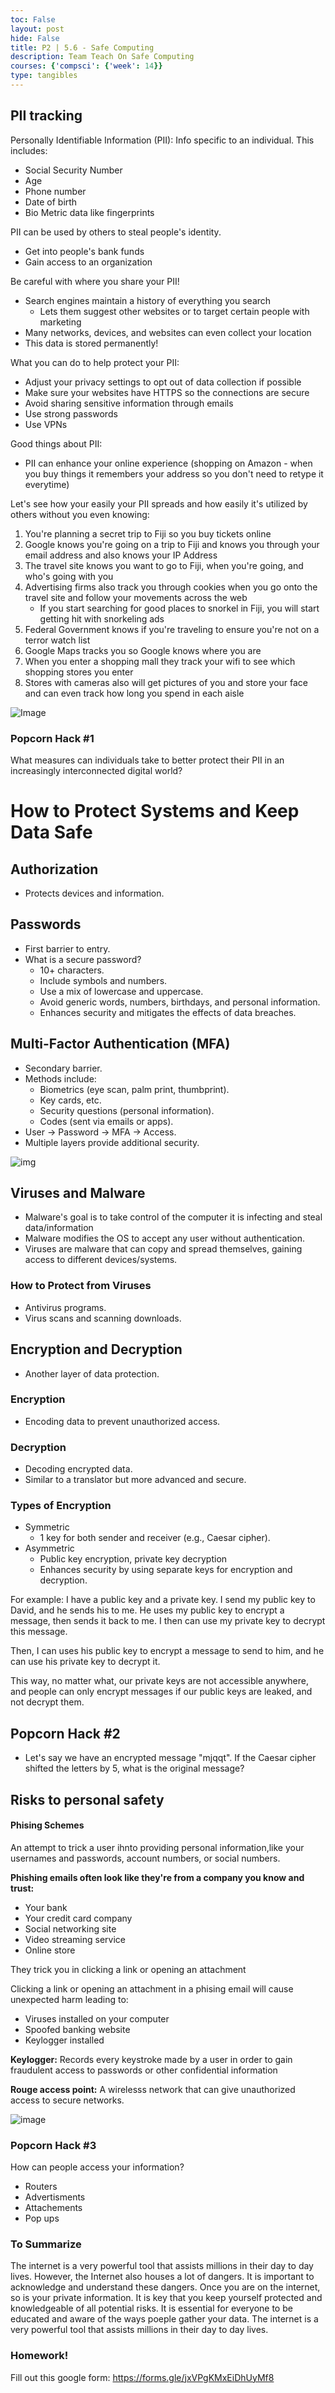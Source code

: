 ```yaml
---
toc: False
layout: post
hide: False
title: P2 | 5.6 - Safe Computing
description: Team Teach On Safe Computing
courses: {'compsci': {'week': 14}}
type: tangibles
---
```


## PII tracking
Personally Identifiable Information (PII): Info specific to an individual. This includes:
* Social Security Number
* Age
* Phone number
* Date of birth
* Bio Metric data like fingerprints


PII can be used by others to steal people's identity. 
* Get into people's bank funds
* Gain access to an organization

Be careful with where you share your PII!
* Search engines maintain a history of everything you search
    * Lets them suggest other websites or to target certain people with marketing
* Many networks, devices, and websites can even collect your location
* This data is stored permanently!

What you can do to help protect your PII:
* Adjust your privacy settings to opt out of data collection if possible
* Make sure your websites have HTTPS so the connections are secure
* Avoid sharing sensitive information through emails
* Use strong passwords
* Use VPNs

Good things about PII:
* PII can enhance your online experience (shopping on Amazon - when you buy things it remembers your address so you don't need to retype it everytime)

Let's see how your easily your PII spreads and how easily it's utilized by others without you even knowing:
1. You're planning a secret trip to Fiji so you buy tickets online
2. Google knows you're going on a trip to Fiji and knows you through your email address and also knows your IP Address
3. The travel site knows you want to go to Fiji, when you're going, and who's going with you
4. Advertising firms also track you through cookies when you go onto the travel site and follow your movements across the web
    * If you start searching for good places to snorkel in Fiji, you will start getting hit with snorkeling ads
5. Federal Government knows if you're traveling to ensure you're not on a terror watch list
6. Google Maps tracks you so Google knows where you are
7. When you enter a shopping mall they track your wifi to see which shopping stores you enter
8. Stores with cameras also will get pictures of you and store your face and can even track how long you spend in each aisle

![Image](https://files.catbox.moe/x9mj0d.png)

### Popcorn Hack #1
What measures can individuals take to better protect their PII in an increasingly interconnected digital world?

# How to Protect Systems and Keep Data Safe

## Authorization
- Protects devices and information.

## Passwords
- First barrier to entry.
- What is a secure password?
  - 10+ characters.
  - Include symbols and numbers.
  - Use a mix of lowercase and uppercase.
  - Avoid generic words, numbers, birthdays, and personal information.
  - Enhances security and mitigates the effects of data breaches.

## Multi-Factor Authentication (MFA)
- Secondary barrier.
- Methods include:
  - Biometrics (eye scan, palm print, thumbprint).
  - Key cards, etc.
  - Security questions (personal information).
  - Codes (sent via emails or apps).
- User -> Password -> MFA -> Access.
- Multiple layers provide additional security.


![img](https://files.catbox.moe/0vi690.png)


## Viruses and Malware
- Malware's goal is to take control of the computer it is infecting and steal data/information
- Malware modifies the OS to accept any user without authentication.
- Viruses are malware that can copy and spread themselves, gaining access to different devices/systems.
  
### How to Protect from Viruses
- Antivirus programs.
- Virus scans and scanning downloads.

## Encryption and Decryption
- Another layer of data protection.
  
### Encryption
- Encoding data to prevent unauthorized access.

### Decryption
- Decoding encrypted data.
- Similar to a translator but more advanced and secure.

### Types of Encryption
- Symmetric
  - 1 key for both sender and receiver (e.g., Caesar cipher).
- Asymmetric
  - Public key encryption, private key decryption
  - Enhances security by using separate keys for encryption and decryption.

For example: I have a public key and a private key. I send my public key to David, and he sends his to me. He uses my public key to encrypt a message, then sends it back to me. I then can use my private key to decrypt this message.

Then, I can uses his public key to encrypt a message to send to him, and he can use his private key to decrypt it.

This way, no matter what, our private keys are not accessible anywhere, and people can only encrypt messages if our public keys are leaked, and not decrypt them.

## Popcorn Hack #2
- Let's say we have an encrypted message "mjqqt". If the Caesar cipher shifted the letters by 5, what is the original message?


## Risks to personal safety
#### Phising Schemes
An attempt to trick a user ihnto providing personal information,like your usernames and passwords, account numbers, or social numbers.

**Phishing emails often look like they're from a company you know and trust:**
* Your bank
* Your credit card company
* Social networking site
* Video streaming service
* Online store

They trick you in clicking a link or opening an attachment

Clicking a link or opening an attachment in a phising email will cause unexpected harm leading to:
* Viruses installed on your computer
* Spoofed banking website
* Keylogger installed

**Keylogger:**
Records every keystroke made by a user in order to gain fraudulent access to passwords or other confidential information

**Rouge access point:**
A wirelesss network that can give unauthorized access to secure networks.

![image](https://files.catbox.moe/ioa7xo.png)

### Popcorn Hack #3
How can people access your information?


* Routers
* Advertisments
* Attachements
* Pop ups

### To Summarize
The internet is a very powerful tool that assists millions in their day to day lives. However, the Internet also houses a lot of dangers. It is important to acknowledge and understand these dangers. Once you are on the internet, so is your private information. It is key that you keep yourself protected and knowledgeable of all potential risks. It is essential for everyone to be educated and aware of the ways poeple gather your data. The internet is a very powerful tool that assists millions in their day to day lives. 

### Homework!

Fill out this google form: https://forms.gle/jxVPgKMxEiDhUyMf8
